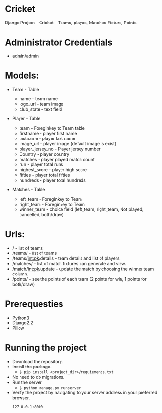 # Cricket
Django Project - Cricket - Teams, playes, Matches Fixture, Points


# Administrator Credentials
  - admin/admin

# Models:
  - Team - Table
    - name - team name
    - logo_url - team image
    - club_state - text field
  
  - Player - Table
    - team - Foreginkey to Team table
    - firstname - player first name
    - lastname - player last name
    - image_url - player image (default image is exist)
    - player_jersey_no - Player jersey number
    - Country - player country
    - matches - player played match count
    - run - player total runs
    - highest_score - player high score
    - fifties - player total fifties
    - hundreds - player total hundreds
    
  - Matches - Table
    - left_team - Foreginkey to Team
    - right_team - Foreginkey to Team
    - winner_team - choice field (left_team, right_team, Not played, cancelled, both/draw)
    

# Urls:
  - / - list of teams
  - /teams/ - list of teams
  - /teams/<int:pk>/details - team details and list of players
  - /matches/ - list of match fixtures can generate and view.
  - /match/<int:pk>/update - update the match by choosing the winner team column. 
  - /points/  - see the points of each team (2 points for win, 1 points for both/draw)

# Prerequesties
  - Python3
  - Django2.2
  - Pillow

# Running the project
  - Download the repository.
  - Install the package.
    - `$ pip install <project_dir>/requiements.txt`
  - No need to do migrations.
  - Run the server
    - `$ python manage.py runserver`
  - Verify the project by navigating to your server address in your preferred browser.
    ```sh
    127.0.0.1:8000
    ```
    
    
